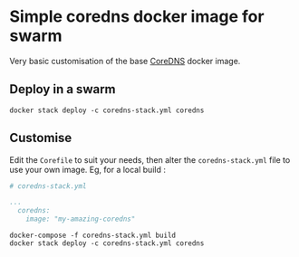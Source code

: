 # Simple coredns docker image for swarm

Very basic customisation of the base [CoreDNS](https://coredns.io/) docker image.

## Deploy in a swarm

```
docker stack deploy -c coredns-stack.yml coredns
```

## Customise

Edit the `Corefile` to suit your needs, then alter the `coredns-stack.yml` file to use your own image.  Eg, for a local build :

```yaml
# coredns-stack.yml

...
  coredns:
    image: "my-amazing-coredns"
```

```
docker-compose -f coredns-stack.yml build
docker stack deploy -c coredns-stack.yml coredns
```

